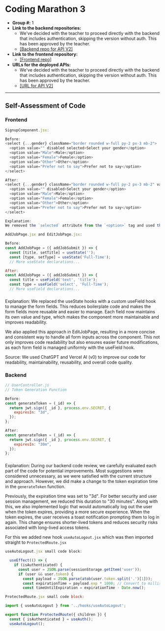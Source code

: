 # Coding Marathon 3

- **Group #:** 1
- **Link to the backend repositories:**
  - We've decided with the teacher to proceed directly with the backend that includes authentication, skipping the version without auth. This has been approved by the teacher.
  - [\[Backend repo for API V2\]](https://github.com/Viettranni/CM3/tree/main/backend)
- **Link to the frontend repository:**
  - [\[Frontend repo\]](https://github.com/Viettranni/CM3/tree/frontend)
- **URLs for the deployed APIs:**
  - We've decided with the teacher to proceed directly with the backend that includes authentication, skipping the version without auth. This has been approved by the teacher.
  - [\[URL for API V2\]](https://cm3-b.onrender.com/)

---

## Self-Assessment of Code

### Frontend

```js
SignupComponent.jsx:

Before:
<select {...gender} className="border rounded w-full py-2 px-3 mb-2">
  <option value="" disabled selected>Select your gender</option>
  <option value="Male">Male</option>
  <option value="Female">Female</option>
  <option value="Other">Other</option>
  <option value="Prefer not to say">Prefer not to say</option>
</select>

After:
<select {...gender} className="border rounded w-full py-2 px-3 mb-2" value={gender.value}>
  <option value="" disabled>Select your gender</option>
  <option value="Male">Male</option>
  <option value="Female">Female</option>
  <option value="Other">Other</option>
  <option value="Prefer not to say">Prefer not to say</option>
</select>

Explanation:
We removed the `selected` attribute from the `<option>` tag and used the `value` attribute on the `<select>` element instead. This follows React's controlled component pattern, avoiding a warning about the improper use of the `selected` attribute in React. Now, React controls the selected option based on the state of the `gender` field.
```

```js
AddJobPage.jsx and EditJobPage.jsx:

Before:
const AddJobPage = ({ addJobSubmit }) => {  
  const [title, setTitle] = useState('');
  const [type, setType] = useState('Full-Time');
  // More useState declarations...

After:
const AddJobPage = ({ addJobSubmit }) => {  
  const title = useField('text', 'title');
  const type = useField('select', 'Full-Time');
  // More useField declarations...

```

###

Explanation:
We replaced the useState hooks with a custom useField hook to manage the form fields. This reduces boilerplate code and makes the form fields more reusable and easier to manage. Each field now maintains its own value and type, which makes the component more maintainable and improves readability.

We also applied this approach in EditJobPage, resulting in a more concise and consistent way to handle all form inputs across the component. This not only improves code readability but also ensures easier future modifications, as each form field is managed uniformly with the useField hook.

Source:
We used ChatGPT and Vercel AI (v0) to improve our code for readability, maintainability, reusability, and overall code quality.

### Backend

```js
// UserController.js
// Token Generation Function

Before:
const generateToken = (_id) => {
  return jwt.sign({ _id }, process.env.SECRET, {
    expiresIn: "3d",
  });
};

After:
const generateToken = (_id) => {
  return jwt.sign({ _id }, process.env.SECRET, {
    expiresIn: "30m",
  });
};
```

###

Explanation:
During our backend code review, we carefully evaluated each part of the code for potential improvements. Most suggestions were considered unnecessary, as we were satisfied with the current structure and approach. However, we did make a change to the token expiration time in the `generateToken` function.

Previously, the expiration time was set to "3d". For better security and user session management, we reduced this duration to "30 minutes". Along with this, we also implemented logic that would automatically log out the user when the token expires, providing a more secure experience. When the token expires, the user receives a toast notification prompting them to log in again. This change ensures shorter-lived tokens and reduces security risks associated with long-lived access tokens.

For this we added new hook `useAutoLogout.jsx` which was then imported straight to `ProtectedRoute.jsx`


```js
useAutoLogout.jsx small code block:

  useEffect(() => {
    if (isAuthenticated) {
      const user = JSON.parse(sessionStorage.getItem('user'));
      if (user && user.token) {
        const payload = JSON.parse(atob(user.token.split('.')[1]));
        const expirationTime = payload.exp * 1000; // Convert to milliseconds
        const timeUntilExpiration = expirationTime - Date.now();

ProtectedRoute.jsx small code block:

import { useAutoLogout } from '../hooks/useAutoLogout';

export function ProtectedRoute({ children }) {
  const { isAuthenticated } = useAuth();
  useAutoLogout();
  ```